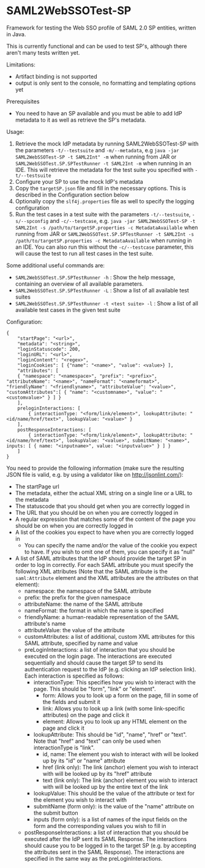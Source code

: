 SAML2WebSSOTest-SP
============

Framework for testing the Web SSO profile of SAML 2.0 SP entities, written in Java.

This is currently functional and can be used to test SP's, although there aren't many tests written yet.

Limitations:
- Artifact binding is not supported
- output is only sent to the console, no formatting and templating options yet

Prerequisites
- You need to have an SP available and you must be able to add IdP metadata to it as well as retrieve the SP's metadata.

Usage:

1. Retrieve the mock IdP metadata by running SAML2WebSSOTest-SP with the parameters ```-t/--testsuite``` and ```-m/--metadata```, e.g ```java -jar SAML2WebSSOTest-SP -t SAML2Int" -m``` when running from JAR or ```SAML2WebSSOTest.SP.SPTestRunner -t SAML2Int -m``` when running in an IDE. This will retrieve the metadata for the test suite you specified with ```-t/--testsuite```
2. Configure your SP to use the mock IdP's metadata
3. Copy the ```targetSP.json``` file and fill in the necessary options. This is described in the Configuration section below
4. Optionally copy the ```slf4j.properties``` file as well to specify the logging configuration
5. Run the test cases in a test suite with the parameters ```-t/--testsuite```, ```-s/--spconfig``` and ```-c/--testcase```, e.g. ```java -jar SAML2WebSSOTest-SP -t SAML2Int -s /path/to/targetSP.properties -c MetadataAvailable``` when running from JAR or ```SAML2WebSSOTest.SP.SPTestRunner -t SAML2Int -s /path/to/targetSP.properties -c MetadataAvailable``` when running in an IDE. You can also run this without the ```-c/--testcase``` parameter, this will cause the test to run all test cases in the test suite.

Some additional useful commands are:
- ```SAML2WebSSOTest.SP.SPTestRunner -h``` : Show the help message, containing an overview of all available parameters.
- ```SAML2WebSSOTest.SP.SPTestRunner -L``` : Show a list of all available test suites 
- ```SAML2WebSSOTest.SP.SPTestRunner -t <test suite> -l``` : Show a list of all available test cases in the given test suite

Configuration:

```
{
	"startPage": "<url>",
	"metadata": "<string>",
	"loginStatuscode": 200,
	"loginURL": "<url>",
	"loginContent": "<regex>",
	"loginCookies": [ {"name": "<name>", "value": <value>} ],
	"attributes": [
	{ "namespace": "<namespace>", "prefix": "<prefix>", "attributeName": "<name>", "nameFormat": "<nameformat>", "friendlyName": "<friendlyname>", "attributeValue": "<value>", "customAttributes":[ { "name": "<customname>", "value": "<customvalue>" } ] }
	],
	preloginInteractions: [
		{ interactionType: "<form/link/element>", lookupAttribute: "<id/name/href/text>", lookupValue: "<value>" }
	],
	postResponseInteractions: [
		{ interactionType: "<form/link/element>", lookupAttribute: "<id/name/href/text>", lookupValue: "<value>", submitName: "<name>", inputs: [ { name: "<inputname>", value: "<inputvalue>" } ] }
	]
}
```

You need to provide the following information (make sure the resulting JSON file is valid, e.g. by using a validator like on http://jsonlint.com/):
- The startPage url
- The metadata, either the actual XML string on a single line or a URL to the metadata
- The statuscode that you should get when you are correctly logged in
- The URL that you should be on when you are correctly logged in
- A regular expression that matches some of the content of the page you should be on when you are correctly logged in
- A list of the cookies you expect to have when you are correctly logged in
  - You can specify the name and/or the value of the cookie you expect to have. If you wish to omit one of them, you can specify it as "null"
- A list of SAML attributes that the IdP should provide the target SP in order to log in correctly. For each SAML attribute you must specify the following XML attributes (Note that the SAML attribute is the `saml:Attribute` element and the XML attributes are the attributes on that element):
  - namespace: the namespace of the SAML attribute 
  - prefix: the prefix for the given namespace
  - attributeName: the name of the SAML attribute
  - nameFormat: the format in which the name is specified
  - friendlyName: a human-readable representation of the SAML attribute's name
  - attributeValue: the value of the attribute
  - customAttributes: a list of additional, custom XML attributes for this SAML attribute, specified by name and value
  - preLoginInteractions: a list of interaction that you should be executed on the login page. The interactions are executed sequentially and should cause the target SP to send its authentication request to the IdP (e.g. clicking an IdP selection link). Each interaction is specified as follows: 
    - interactionType: This specifies how you wish to interact with the page. This should be "form", "link" or "element".
      - form: Allows you to look up a form on the page, fill in some of the fields and submit it
      - link: Allows you to look up a link (with some link-specific attributes) on the page and click it
      - element: Allows you to look up any HTML element on the page and click it
    - lookupAttribute: This should be "id", "name", "href" or "text". Note that "href" and "text" can only be used when interactionType is "link". 
      - id, name: The element you wish to interact with will be looked up by its "id" or "name" attribute
      - href (link only): The link (anchor) element you wish to interact with will be looked up by its "href" attribute 
      - text (link only):  The link (anchor) element you wish to interact with will be looked up by the entire text of the link
    - lookupValue: This should be the value of the attribute or text for the element you wish to interact with
    - submitName (form only): is the value of the "name" attribute on the submit button
    - inputs (form only): is a list of names of the input fields on the form and the corresponding values you wish to fill in 
  - postResponseInteractions: a list of interaction that you should be executed after the IdP sent its SAML Response. The interactions should cause you to be logged in to the target SP (e.g. by accepting the attributes sent in the SAML Response). The interactions are specified in the same way as the preLoginInteractions.
